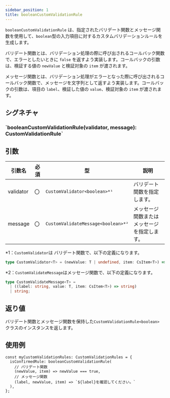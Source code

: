 ```yaml
---
sidebar_position: 1
title: booleanCustomValidationRule
---
```


`booleanCustomValidationRule` は、指定されたバリデート関数とメッセージ関数を使用して、`boolean`型の入力項目に対するカスタムバリデーションルールを生成します。

バリデート関数とは、バリデーション処理の際に呼び出されるコールバック関数で、エラーとしたいときに `false` を返すよう実装します。コールバックの引数は、検証する値の `newValue` と検証対象の `item` が渡されます。

メッセージ関数とは、バリデーション処理がエラーとなった際に呼び出されるコールバック関数で、メッセージを文字列として返すよう実装します。コールバックの引数は、項目の `label`、検証した値の `value`、検証対象の `item` が渡されます。

## シグネチャ

<h3>`booleanCustomValidationRule(validator, message): CustomValidationRule<boolean>`</h3>

## 引数

| 引数名    | 必須 | 型                                 | 説明                                         |
| --------- | ---- | ---------------------------------- | -------------------------------------------- |
| validator | 〇   | `CustomValidator<boolean>*¹`       | バリデート関数を指定します。                 |
| message   | 〇   | `CustomValidateMessage<boolean>*²` | メッセージ関数またはメッセージを指定します。 |

\*1：`CustomValidator`は バリデート関数で、以下の定義になります。

```ts
type CustomValidator<T> = (newValue: T | undefined, item: CsItem<T>) => boolean;
```

\*2：`CustomValidateMessage`はメッセージ関数で、以下の定義になります。

```ts
type CustomValidateMessage<T> =
  | ((label: string, value: T, item: CsItem<T>) => string)
  | string;
```

## 返り値

バリデート関数とメッセージ関数を保持した`CustomValidationRule<boolean>` クラスのインスタンスを返します。

## 使用例

```tsx
const myCustomValidationRules: CustomValidationRules = {
  isConfirmedRule: booleanCustomValidationRule(
    // バリデート関数
    (newValue, item) => newValue === true,
    // メッセージ関数
    (label, newValue, item) => `${label}を確認してください。`
  ),
};
```
